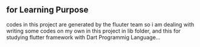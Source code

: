 ## for Learning Purpose

codes in this project are generated by the fluuter team so
i am dealing with writing some codes on my own in this project in lib folder, and this for studying flutter framework with Dart Programmig Language...

